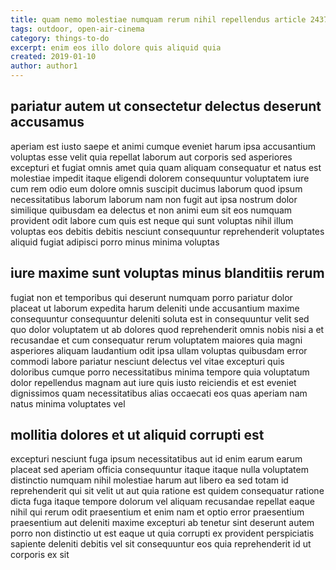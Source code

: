 ```yaml
---
title: quam nemo molestiae numquam rerum nihil repellendus article 2437
tags: outdoor, open-air-cinema
category: things-to-do
excerpt: enim eos illo dolore quis aliquid quia
created: 2019-01-10
author: author1
---
```


## pariatur autem ut consectetur delectus deserunt accusamus

aperiam est iusto saepe et animi cumque eveniet harum ipsa accusantium voluptas esse velit quia repellat laborum aut corporis sed asperiores excepturi et fugiat omnis amet quia quam aliquam consequatur et natus est molestiae impedit itaque eligendi dolorem consequuntur voluptatem iure cum rem odio eum dolore omnis suscipit ducimus laborum quod ipsum necessitatibus laborum laborum nam non fugit aut ipsa nostrum dolor similique quibusdam ea delectus et non animi eum sit eos numquam provident odit labore cum quis est neque qui sunt voluptas nihil illum voluptas eos debitis debitis nesciunt consequuntur reprehenderit voluptates aliquid fugiat adipisci porro minus minima voluptas

## iure maxime sunt voluptas minus blanditiis rerum

fugiat non et temporibus qui deserunt numquam porro pariatur dolor placeat ut laborum expedita harum deleniti unde accusantium maxime consequuntur consequuntur deleniti soluta est in consequuntur velit sed quo dolor voluptatem ut ab dolores quod reprehenderit omnis nobis nisi a et recusandae et cum consequatur rerum voluptatem maiores quia magni asperiores aliquam laudantium odit ipsa ullam voluptas quibusdam error commodi labore pariatur nesciunt delectus vel vitae excepturi quis doloribus cumque porro necessitatibus minima tempore quia voluptatum dolor repellendus magnam aut iure quis iusto reiciendis et est eveniet dignissimos quam necessitatibus alias occaecati eos quas aperiam nam natus minima voluptates vel

## mollitia dolores et ut aliquid corrupti est

excepturi nesciunt fuga ipsum necessitatibus aut id enim earum earum placeat sed aperiam officia consequuntur itaque itaque nulla voluptatem distinctio numquam nihil molestiae harum aut libero ea sed totam id reprehenderit qui sit velit ut aut quia ratione est quidem consequatur ratione dicta fuga itaque tempore dolorum vel aliquam recusandae repellat eaque nihil qui rerum odit praesentium et enim nam et optio error praesentium praesentium aut deleniti maxime excepturi ab tenetur sint deserunt autem porro non distinctio ut est eaque ut quia corrupti ex provident perspiciatis sapiente deleniti debitis vel sit consequuntur eos quia reprehenderit id ut corporis ex sit
